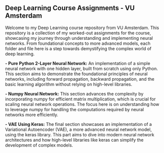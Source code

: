 ## Deep Learning Course Assignments - VU Amsterdam
Welcome to my Deep Learning course repository from VU Amsterdam. This repository is a collection of my worked-out assignments for the course, showcasing my journey through understanding and implementing neural networks. From foundational concepts to more advanced models, each folder and file here is a step towards demystifying the complex world of deep learning.

**- Pure Python 2-Layer Neural Network:**
  An implementation of a simple neural network with one hidden layer, built from scratch using only Python. This section aims to demonstrate the foundational principles of neural networks, including forward propagation, backward propagation, and the basic learning algorithm without relying on high-level libraries.

**- Numpy Neural Network:**
  This section advances the complexity by incorporating numpy for efficient matrix multiplication, which is crucial for scaling neural network operations. The focus here is on understanding how to leverage numpy for handling the computations required by neural networks more efficiently.

**- VAE Using Keras:**
  The final section showcases an implementation of a Variational Autoencoder (VAE), a more advanced neural network model, using the keras library. This part aims to dive into modern neural network architectures and how high-level libraries like keras can simplify the development of complex models.
